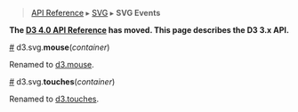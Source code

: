 > [API Reference](API-Reference.md) ▸ [SVG](SVG.md) ▸ **SVG Events**

**The [D3 4.0 API Reference](https://github.com/d3/d3/blob/master/API.md) has moved. This page describes the D3 3.x API.**

<a name="mouse" href="#mouse">#</a> d3.svg.<b>mouse</b>(<i>container</i>)

Renamed to [d3.mouse](Selections.md#d3_mouse).

<a name="touches" href="#touches">#</a> d3.svg.<b>touches</b>(<i>container</i>)

Renamed to [d3.touches](Selections.md#d3_touches).
